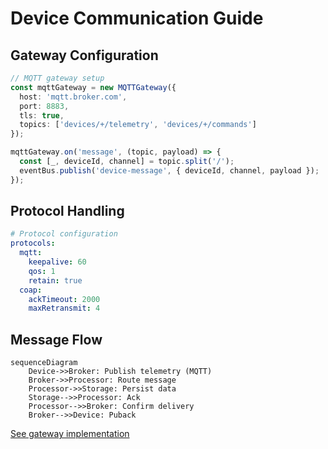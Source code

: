 # Device Communication Guide

## Gateway Configuration
```typescript
// MQTT gateway setup
const mqttGateway = new MQTTGateway({
  host: 'mqtt.broker.com',
  port: 8883,
  tls: true,
  topics: ['devices/+/telemetry', 'devices/+/commands']
});

mqttGateway.on('message', (topic, payload) => {
  const [_, deviceId, channel] = topic.split('/');
  eventBus.publish('device-message', { deviceId, channel, payload });
});
```

## Protocol Handling
```yaml
# Protocol configuration
protocols:
  mqtt:
    keepalive: 60
    qos: 1
    retain: true
  coap:
    ackTimeout: 2000
    maxRetransmit: 4
```

## Message Flow
```mermaid
sequenceDiagram
    Device->>Broker: Publish telemetry (MQTT)
    Broker->>Processor: Route message
    Processor->>Storage: Persist data
    Storage-->>Processor: Ack
    Processor-->>Broker: Confirm delivery
    Broker-->>Device: Puback
```

[See gateway implementation](src/iot/services/protocol-gateway.ts)